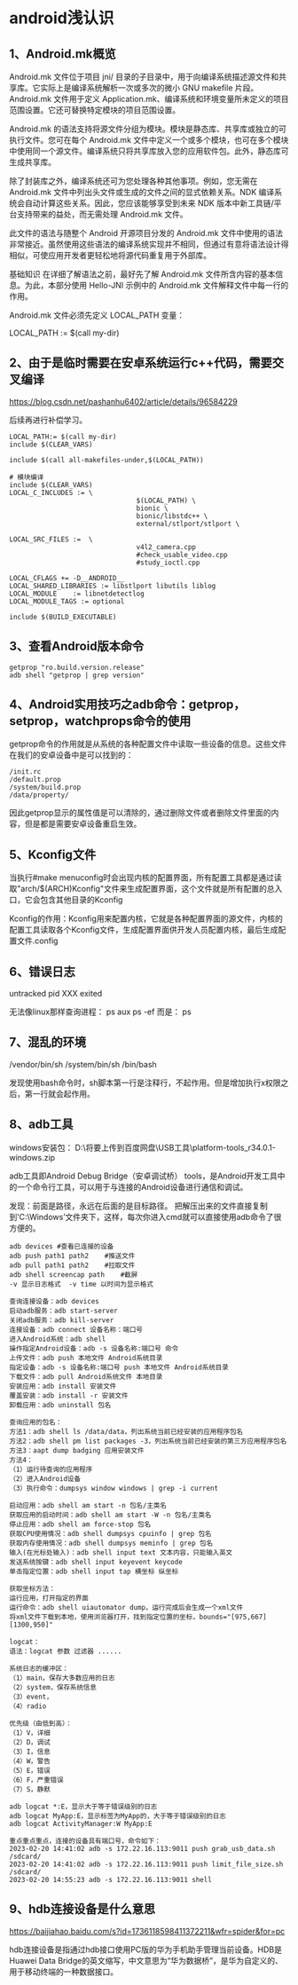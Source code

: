 # android浅认识

## 1、Android.mk概览
Android.mk 文件位于项目 jni/ 目录的子目录中，用于向编译系统描述源文件和共享库。它实际上是编译系统解析一次或多次的微小 GNU makefile 片段。Android.mk 文件用于定义 Application.mk、编译系统和环境变量所未定义的项目范围设置。它还可替换特定模块的项目范围设置。

Android.mk 的语法支持将源文件分组为模块。模块是静态库、共享库或独立的可执行文件。您可在每个 Android.mk 文件中定义一个或多个模块，也可在多个模块中使用同一个源文件。编译系统只将共享库放入您的应用软件包。此外，静态库可生成共享库。

除了封装库之外，编译系统还可为您处理各种其他事项。例如，您无需在 Android.mk 文件中列出头文件或生成的文件之间的显式依赖关系。NDK 编译系统会自动计算这些关系。因此，您应该能够享受到未来 NDK 版本中新工具链/平台支持带来的益处，而无需处理 Android.mk 文件。

此文件的语法与随整个 Android 开源项目分发的 Android.mk 文件中使用的语法非常接近。虽然使用这些语法的编译系统实现并不相同，但通过有意将语法设计得相似，可使应用开发者更轻松地将源代码重复用于外部库。

基础知识
在详细了解语法之前，最好先了解 Android.mk 文件所含内容的基本信息。为此，本部分使用 Hello-JNI 示例中的 Android.mk 文件解释文件中每一行的作用。

Android.mk 文件必须先定义 LOCAL_PATH 变量：

LOCAL_PATH := $(call my-dir)

## 2、由于是临时需要在安卓系统运行c++代码，需要交叉编译
https://blog.csdn.net/pashanhu6402/article/details/96584229

后续再进行补偿学习。

```
LOCAL_PATH:= $(call my-dir)
include $(CLEAR_VARS)

include $(call all-makefiles-under,$(LOCAL_PATH))

# 模块编译
include $(CLEAR_VARS)
LOCAL_C_INCLUDES := \
                                $(LOCAL_PATH) \
                                bionic \
                                bionic/libstdc++ \
                                external/stlport/stlport \

LOCAL_SRC_FILES :=  \
                                v4l2_camera.cpp
                                #check_usable_video.cpp
                                #study_ioctl.cpp

LOCAL_CFLAGS += -D__ANDROID__
LOCAL_SHARED_LIBRARIES := libstlport libutils liblog
LOCAL_MODULE    := libnetdetectlog
LOCAL_MODULE_TAGS := optional

include $(BUILD_EXECUTABLE)
```

## 3、查看Android版本命令
```
getprop "ro.build.version.release"
adb shell "getprop | grep version"
```

## 4、Android实用技巧之adb命令：getprop，setprop，watchprops命令的使用
getprop命令的作用就是从系统的各种配置文件中读取一些设备的信息。这些文件在我们的安卓设备中是可以找到的：

```
/init.rc
/default.prop
/system/build.prop
/data/property/
```

因此getprop显示的属性值是可以清除的，通过删除文件或者删除文件里面的内容，但是都是需要安卓设备重启生效。

## 5、Kconfig文件
当执行#make menuconfig时会出现内核的配置界面，所有配置工具都是通过读取"arch/$(ARCH)Kconfig"文件来生成配置界面，这个文件就是所有配置的总入口，它会包含其他目录的Kconfig

Kconfig的作用：Kconfig用来配置内核，它就是各种配置界面的源文件，内核的配置工具读取各个Kconfig文件，生成配置界面供开发人员配置内核，最后生成配置文件.config

## 6、错误日志
untracked pid XXX exited

无法像linux那样查询进程：
ps aux 
ps -ef
而是：
ps

## 7、混乱的环境
/vendor/bin/sh
/system/bin/sh
/bin/bash

发现使用bash命令时，sh脚本第一行是注释行，不起作用。但是增加执行x权限之后，第一行就会起作用。

## 8、adb工具
windows安装包：
D:\将要上传到百度网盘\USB工具\platform-tools_r34.0.1-windows.zip

adb工具即Android Debug Bridge（安卓调试桥） tools，是Android开发工具中的一个命令行工具，可以用于与连接的Android设备进行通信和调试。

发现：前面是路径，永远在后面的是目标路径。
把解压出来的文件直接复制到‘C:\Windows’文件夹下，这样，每次你进入cmd就可以直接使用adb命令了很方便的。
```
adb devices	#查看已连接的设备
adb push path1 path2	#推送文件
adb pull path1 path2	#拉取文件
adb shell screencap path	#截屏
-v 显示日志格式  -v time 以时间为显示格式

查询连接设备：adb devices
启动adb服务：adb start-server
关闭adb服务：adb kill-server
连接设备：adb connect 设备名称：端口号
进入Android系统：adb shell
操作指定Android设备：adb -s 设备名称:端口号 命令
上传文件：adb push 本地文件 Android系统目录
指定设备：adb -s 设备名称:端口号 push 本地文件 Android系统目录
下载文件：adb pull Android系统文件 本地目录
安装应用：adb install 安装文件
覆盖安装：adb install -r 安装文件
卸载应用：adb uninstall 包名

查询应用的包名：
方法1：adb shell ls /data/data，列出系统当前已经安装的应用程序包名
方法2：adb shell pm list packages -3，列出系统当前已经安装的第三方应用程序包名
方法3：aapt dump badging 应用安装文件
方法4：
（1）运行待查询的应用程序
（2）进入Android设备
（3）执行命令：dumpsys window windows | grep -i current

启动应用：adb shell am start -n 包名/主类名
获取应用的启动时间：adb shell am start -W -n 包名/主类名
停止应用：adb shell am force-stop 包名
获取CPU使用情况：adb shell dumpsys cpuinfo | grep 包名
获取内存使用情况：adb shell dumpsys meminfo | grep 包名
输入(在光标处输入)：adb shell input text 文本内容，只能输入英文
发送系统按键：adb shell input keyevent keycode
单击指定位置：adb shell input tap 横坐标 纵坐标

获取坐标方法：
运行应用，打开指定的界面
运行命令：adb shell uiautomator dump，运行完成后会生成一个xml文件
将xml文件下载到本地，使用浏览器打开，找到指定位置的坐标，bounds="[975,667][1300,950]"

logcat：
语法：logcat 参数 过滤器 ......

系统日志的缓冲区：
（1）main，保存大多数应用的日志
（2）system，保存系统信息
（3）event，
（4）radio

优先级（由低到高）：
（1）V，详细
（2）D，调试
（3）I，信息
（4）W，警告
（5）E，错误
（6）F，严重错误
（7）S，静默

adb logcat *:E，显示大于等于错误级别的日志
adb logcat MyApp:E，显示标签为MyApp的，大于等于错误级别的日志
adb logcat ActivityManager:W MyApp:E

重点重点重点，连接的设备具有端口号，命令如下：
2023-02-20 14:41:02 adb -s 172.22.16.113:9011 push grab_usb_data.sh /sdcard/
2023-02-20 14:41:02 adb -s 172.22.16.113:9011 push limit_file_size.sh /sdcard/
2023-02-20 14:55:23 adb -s 172.22.16.113:9011 shell
```

## 9、hdb连接设备是什么意思
https://baijiahao.baidu.com/s?id=1736118598411372211&wfr=spider&for=pc

hdb连接设备是指通过hdb接口使用PC版的华为手机助手管理当前设备。HDB是Huawei Data Bridge的英文缩写，中文意思为“华为数据桥”，是华为自定义的、用于移动终端的一种数据接口。



